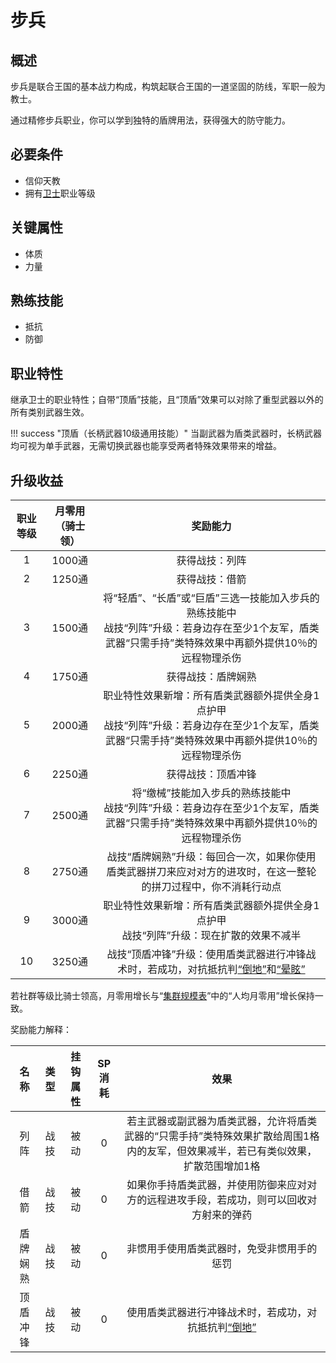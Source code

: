 # 步兵

## 概述

步兵是联合王国的基本战力构成，构筑起联合王国的一道坚固的防线，军职一般为教士。

通过精修步兵职业，你可以学到独特的盾牌用法，获得强大的防守能力。

## 必要条件

* 信仰天教
* 拥有<a href="../../../basicJob/Guard" target="_blank">卫士</a>职业等级

## 关键属性

* 体质
* 力量

## 熟练技能

* 抵抗
* 防御
  
## 职业特性

继承卫士的职业特性；自带“顶盾”技能，且“顶盾”效果可以对除了重型武器以外的所有类别武器生效。

!!! success "顶盾（长柄武器10级通用技能）"
    当副武器为盾类武器时，长柄武器均可视为单手武器，无需切换武器也能享受两者特殊效果带来的增益。

## 升级收益

职业等级|月零用（骑士领）|奖励能力
:--:|:--:|:--:
1|1000通|获得战技：列阵
2|1250通|获得战技：借箭
3|1500通|将“轻盾”、“长盾”或“巨盾”三选一技能加入步兵的熟练技能中<br>战技“列阵”升级：若身边存在至少1个友军，盾类武器“只需手持”类特殊效果中再额外提供10％的远程物理杀伤
4|1750通|获得战技：盾牌娴熟
5|2000通|职业特性效果新增：所有盾类武器额外提供全身1点护甲<br>战技“列阵”升级：若身边存在至少1个友军，盾类武器“只需手持”类特殊效果中再额外提供10％的远程物理杀伤
6|2250通|获得战技：顶盾冲锋
7|2500通|将“缴械”技能加入步兵的熟练技能中<br>战技“列阵”升级：若身边存在至少1个友军，盾类武器“只需手持”类特殊效果中再额外提供10％的远程物理杀伤
8|2750通|战技“盾牌娴熟”升级：每回合一次，如果你使用盾类武器拼刀来应对对方的进攻时，在这一整轮的拼刀过程中，你不消耗行动点
9|3000通|职业特性效果新增：所有盾类武器额外提供全身1点护甲<br>战技“列阵”升级：现在扩散的效果不减半
10|3250通|战技“顶盾冲锋”升级：使用盾类武器进行冲锋战术时，若成功，对抗抵抗判<a href="../../../../status/normal/#倒地" target="_blank">“倒地”</a>和<a href="../../../../status/normal/#晕眩" target="_blank">“晕眩”</a>

若社群等级比骑士领高，月零用增长与“<a href="../../../scaleList" target="_blank">集群规模表</a>”中的“人均月零用”增长保持一致。

奖励能力解释：

名称|类型|挂钩属性|SP消耗|效果
:--:|:--:|:--:|:--:|:--:
列阵|战技|被动|0|若主武器或副武器为盾类武器，允许将盾类武器的“只需手持”类特殊效果扩散给周围1格内的友军，但效果减半，若已有类似效果，扩散范围增加1格
借箭|战技|被动|0|如果你手持盾类武器，并使用防御来应对对方的远程进攻手段，若成功，则可以回收对方射来的弹药
盾牌娴熟|战技|被动|0|非惯用手使用盾类武器时，免受非惯用手的惩罚
顶盾冲锋|战技|被动|0|使用盾类武器进行冲锋战术时，若成功，对抗抵抗判<a href="../../../../status/normal/#倒地" target="_blank">“倒地”</a>
